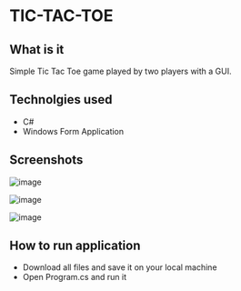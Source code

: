# TIC-TAC-TOE

## What is it
Simple Tic Tac Toe game played by two players with a GUI.

## Technolgies used
- C#
- Windows Form Application

## Screenshots
![image](https://user-images.githubusercontent.com/77070862/141662430-24f6d552-c44c-4e3d-8d37-d3dbc0041a04.png)

![image](https://user-images.githubusercontent.com/77070862/141705864-4994a9b1-74da-48c8-bec3-08d3a2fc729b.png)


![image](https://user-images.githubusercontent.com/77070862/141705878-aad8e7e6-56e8-496d-a1ea-47bbb64001af.png)


## How to run application
- Download all files and save it on your local machine
- Open Program.cs and run it
